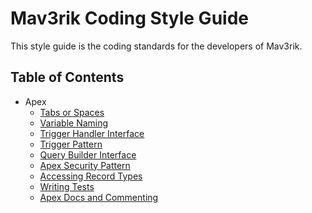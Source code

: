 # Mav3rik Coding Style Guide

This style guide is the coding standards for the developers of Mav3rik.


## Table of Contents
- Apex
  - [Tabs or Spaces](APEX/01-TAB-OR-SPACES.md)
  - [Variable Naming](APEX/02-VARIABLE-NAMING.md)
  - [Trigger Handler Interface](APEX/03-TRIGGER-HANDLER-INTERFACE.md)
  - [Trigger Pattern](APEX/04-TRIGGER-PATTERN.md)
  - [Query Builder Interface](APEX/05-QUERY-BUILDER-INTERFACE.md)
  - [Apex Security Pattern](APEX/06-APEX-SECURITY-PATTERN.md)
  - [Accessing Record Types](APEX/07-ACCESSING-RECORD-TYPES.md)
  - [Writing Tests](APEX/08-WRITING-TESTS.md)
  - [Apex Docs and Commenting](APEX/09-APEX-DOCS-AND-COMMENTING.md)

